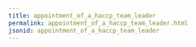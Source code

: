 ```yaml
---
title: appointment_of_a_haccp_team_leader
permalink: appointment_of_a_haccp_team_leader.html
jsonid: appointment_of_a_haccp_team_leader
---
```

